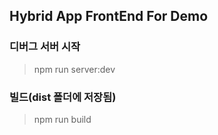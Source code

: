 ## Hybrid App FrontEnd For Demo 

### 디버그 서버 시작 
> npm run server:dev

### 빌드(dist 폴더에 저장됨) 
> npm run build